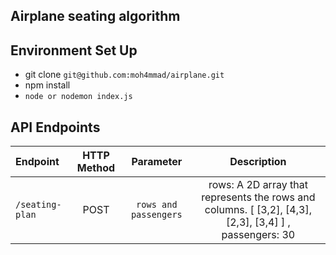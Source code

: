 ## Airplane seating algorithm

## Environment Set Up

- git clone `git@github.com:moh4mmad/airplane.git`
- npm install
- `node or nodemon index.js`

## API Endpoints

| Endpoint        | HTTP Method |       Parameter       |                                              Description                                               |
| :-------------- | :---------: | :-------------------: | :----------------------------------------------------------------------------------------------------: |
| `/seating-plan` |    POST     | `rows and passengers` | rows: A 2D array that represents the rows and columns. [ [3,2], [4,3], [2,3], [3,4] ] , passengers: 30 |
